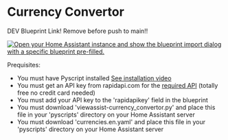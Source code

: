# Currency Convertor

DEV Blueprint Link!  Remove before push to main!!

[![Open your Home Assistant instance and show the blueprint import dialog with a specific blueprint pre-filled.](https://my.home-assistant.io/badges/blueprint_import.svg)](https://my.home-assistant.io/redirect/blueprint_import/?blueprint_url=https%3A%2F%2Fraw.githubusercontent.com%2Fdinki%2FView-Assist%2Fviewassist-currencyconvertor%2FView+Assist+custom+sentences%2FCurrency+Convertor%2Fblueprint-currencyconvertor.yaml)

Prequisites:
* You must have Pyscript installed [See installation video](https://www.youtube.com/watch?v=jpJxZaisbGQ)
* You must get an API key from rapidapi.com for the [required API](https://rapidapi.com/pwshub-pwshub-default/api/crypto-market-prices) (totally free no credit card needed)
* You must add your API key to the 'rapidapikey' field in the blueprint
* You must download 'viewassist-currency_convertor.py' and place this file in your 'pyscripts' directory on your Home Assistant server
* You must download 'currencies.en.yaml' and place this file in your 'pyscripts' directory on your Home Assistant server
